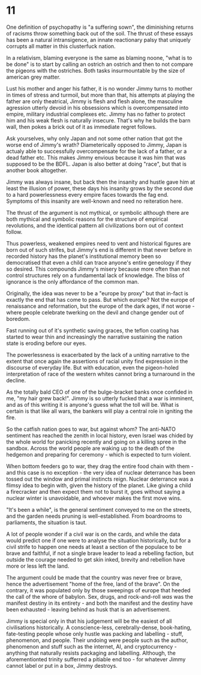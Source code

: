 # 11

One definition of psychopathy is "a suffering sown", the diminishing returns of racisms throw something back out of the soil. The thrust of these essays has been a natural intransigence, an innate reactionary palsy that uniquely corrupts all matter in this clusterfuck nation.


In a relativism, blaming everyone is the same as blaming noone, "what is to be done" is to start by calling an ostrich an ostrich and then to not compare the pigeons with the ostriches. Both tasks insurmountable by the size of american grey matter.


Lust his mother and anger his father, it is no wonder Jimmy turns to mother in times of stress and turmoil, but more than that, his attempts at playing the father are only theatrical, Jimmy is flesh and flesh alone, the masculine agression utterly devoid in his obsessions which is overcompensated into empire, military industrial complexes etc. Jimmy has no father to protect him and his weak flesh is naturally insecure. That's why he builds the barn wall, then pokes a brick out of it as immediate regret follows.


Ask yourselves, why only Japan and not some other nation that got the worse end of Jimmy's wrath? Diameterically opposed to Jimmy, Japan is actualy able to successfully overcompensate for the lack of a father, or a dead father etc. This makes Jimmy envious because it was him that was supposed to be the BDFL. Japan is also better at doing "race", but that is another book altogether.


Jimmy was always insane, but back then the insanity and hustle gave him at least the illusion of power, these days his insanity grows by the second due to a hard powerlessness every empire faces towards the fag end. Symptoms of this insanity are well-known and need no reiteration here.


The thrust of the argument is not mythical, or symbolic although there are both mythical and symbolic reasons for the structure of empirical revolutions, and the identical pattern all civilizations born out of context follow.


Thus powerless, weakened empires need to vent and historical figures are born out of such strifes, but Jimmy's end is different in that never before in recorded history has the planet's institutional memory been so democratised that even a child can trace anyone's entire geneology if they so desired. This compounds Jimmy's misery because more often than not control structures rely on a fundamental lack of knowledge. The bliss of ignorance is the only affordance of the common man.


Originally, the idea was never to be a "europe by proxy" but that in-fact is exactly the end that has come to pass. But which europe? Not the europe of renaissance and reformation, but the europe of the dark ages, if not worse - where people celebrate twerking on the devil and change gender out of boredom. 


Fast running out of it's synthetic saving graces, the teflon coating has started to wear thin and increasingly the narrative sustaining the nation state is eroding before our eyes.


The powerlessness is exacerbated by the lack of a uniting narrative to the extent that once again the assertions of racial unity find expression in the discourse of everyday life. But with education, even the pigeon-holed interpretation of race of the western whites cannot bring a turnaround in the decline.


As the totally bald CEO of one of the bulge-bracket banks once confided in me, "my hair grew back!". Jimmy is so utterly fucked that a war is imminent, and as of this writing it is anyone's guess what the toll will be. What is certain is that like all wars, the bankers will play a central role in igniting the fire.


So the catfish nation goes to war, but against whom? The anti-NATO sentiment has reached the zenith in local history, even Israel was chided by the whole world for panicking recently and going on a killing spree in the sandbox. Across the world people are waking up to the death of the hedgemon and preparing for ceremony - which is expected to turn violent.


When bottom feeders go to war, they drag the entire food chain with them - and this case is no exception - the very idea of nuclear deterrance has been tossed out the window and primal instincts reign. Nuclear deterrance was a flimsy idea to begin with, given the history of the planet. Like giving a child a firecracker and then expect them not to burst it, goes without saying a nuclear winter is unavoidable, and whoever makes the first move wins.


"It's been a while", is the general sentiment conveyed to me on the streets, and the garden needs pruning is well-established. From boardrooms to parliaments, the situation is taut.


A lot of people wonder if a civil war is on the cards, and while the data would predict one if one were to analyse the situation historically, but for a civil strife to happen one needs at least a section of the populace to be brave and faithful, if not a single brave leader to lead a rebelling faction, but outside the courage needed to get skin inked, brevity and rebellion have more or less left the land.


The argument could be made that the country was never free or brave, hence the advertisement "home of the free, land of the brave". On the contrary, it was populated only by those sweepings of europe that heeded the call of the whore of babylon. Sex, drugs, and rock-and-roll _was_ was the manifest destiny in its entirety - and both the manifest and the destiny have been exhausted - leaving behind as husk that is an advertisement.


Jimmy is special only in that his judgement will be the easiest of all civilisations historically. A conscience-less, cerebrally-dense, book-hating, fate-testing people whose only hustle was packing and labelling - stuff, phenomenon, and people. Their undoing were people such as the author, phenomenon and stuff such as the internet, AI, and cryptocurrency - anything that naturally resists packaging and labelling. Although, the aforementionted trinity sufferred a pitiable end too - for whatever Jimmy cannot label or put in a box, Jimmy destroys.

